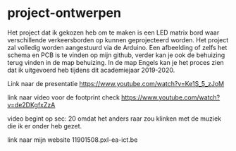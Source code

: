# project-ontwerpen
Het project dat ik gekozen heb om te maken is een LED matrix bord waar verschillende verkeersborden op kunnen geprojecteerd worden. Het project zal volledig worden aangestuurd via de Arduino. Een afbeelding of zelfs het schema en PCB is te vinden op mijn github, verder kan je ook de behuizing terug vinden in de map behuizing. In de map Engels kan je het proces zien dat ik uitgevoerd heb tijdens dit academiejaar 2019-2020.


Link naar de presentatie https://www.youtube.com/watch?v=Ke1S_5_zJoM


link naar video voor de footprint check https://www.youtube.com/watch?v=de2DKgfxZzA

video begint op sec: 20 omdat het anders raar zou klinken met de muziek die ik er onder heb gezet.

link naar mijn website 11901508.pxl-ea-ict.be
